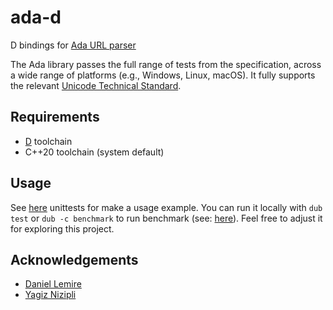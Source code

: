 # ada-d

D bindings for [Ada URL parser](https://github.com/ada-url)

The Ada library passes the full range of tests from the specification, across a wide range of platforms (e.g., Windows, Linux, macOS).
It fully supports the relevant [Unicode Technical Standard](https://www.unicode.org/reports/tr46/#ToUnicode).

## Requirements

* [D](https://dlang.org/) toolchain
* C++20 toolchain (system default)

## Usage

See [here](source/ada/url/package.d) unittests for make a usage example.
You can run it locally with `dub test` or `dub -c benchmark` to run benchmark (see: [here](bench/bench.d)).
Feel free to adjust it for exploring this project.

## Acknowledgements
- [Daniel Lemire](https://github.com/lemire)
- [Yagiz Nizipli](https://github.com/anonrig)